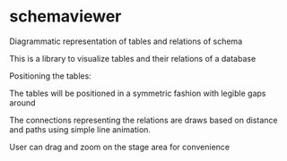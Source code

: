 schemaviewer
============

Diagrammatic representation of tables and relations of schema 

This is a library to visualize tables and their relations of a database

Positioning the tables:

The tables will be positioned in a symmetric fashion with legible gaps around

The connections representing the relations are draws based on distance and paths using simple line animation.

User can drag and zoom on the stage area for convenience